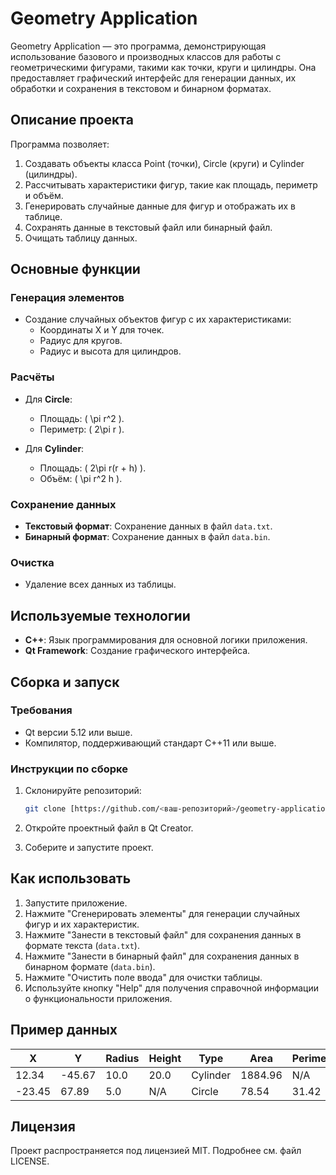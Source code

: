 # Geometry Application

Geometry Application — это программа, демонстрирующая использование базового и производных классов для работы с геометрическими фигурами, такими как точки, круги и цилиндры. Она предоставляет графический интерфейс для генерации данных, их обработки и сохранения в текстовом и бинарном форматах.

## Описание проекта

Программа позволяет:

1. Создавать объекты класса Point (точки), Circle (круги) и Cylinder (цилиндры).
2. Рассчитывать характеристики фигур, такие как площадь, периметр и объём.
3. Генерировать случайные данные для фигур и отображать их в таблице.
4. Сохранять данные в текстовый файл или бинарный файл.
5. Очищать таблицу данных.

## Основные функции

### Генерация элементов

- Создание случайных объектов фигур с их характеристиками:
  - Координаты X и Y для точек.
  - Радиус для кругов.
  - Радиус и высота для цилиндров.

### Расчёты

- Для **Circle**:
  - Площадь: \( \pi r^2 \).
  - Периметр: \( 2\pi r \).

- Для **Cylinder**:
  - Площадь: \( 2\pi r(r + h) \).
  - Объём: \( \pi r^2 h \).

### Сохранение данных

- **Текстовый формат**: Сохранение данных в файл `data.txt`.
- **Бинарный формат**: Сохранение данных в файл `data.bin`.

### Очистка

- Удаление всех данных из таблицы.

## Используемые технологии

- **C++**: Язык программирования для основной логики приложения.
- **Qt Framework**: Создание графического интерфейса.

## Сборка и запуск

### Требования

- Qt версии 5.12 или выше.
- Компилятор, поддерживающий стандарт C++11 или выше.

### Инструкции по сборке

1. Склонируйте репозиторий:
   ```bash
   git clone [https://github.com/<ваш-репозиторий>/geometry-application.git](https://github.com/ONion-Start/QT-Geometry-Application)
   ```

2. Откройте проектный файл в Qt Creator.

3. Соберите и запустите проект.

## Как использовать

1. Запустите приложение.
2. Нажмите "Сгенерировать элементы" для генерации случайных фигур и их характеристик.
3. Нажмите "Занести в текстовый файл" для сохранения данных в формате текста (`data.txt`).
4. Нажмите "Занести в бинарный файл" для сохранения данных в бинарном формате (`data.bin`).
5. Нажмите "Очистить поле ввода" для очистки таблицы.
6. Используйте кнопку "Help" для получения справочной информации о функциональности приложения.

## Пример данных

| X       | Y       | Radius | Height | Type     | Area    | Perimeter | Volume |
|---------|---------|--------|--------|----------|---------|-----------|--------|
| 12.34   | -45.67  | 10.0   | 20.0   | Cylinder | 1884.96 | N/A       | 6283.19|
| -23.45  | 67.89   | 5.0    | N/A    | Circle   | 78.54   | 31.42     | N/A    |

## Лицензия

Проект распространяется под лицензией MIT. Подробнее см. файл LICENSE.



